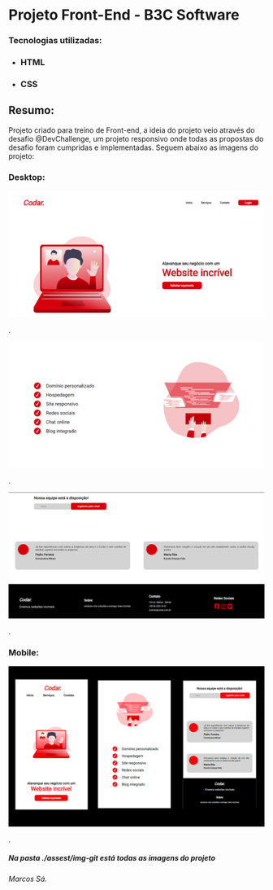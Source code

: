 # Projeto Front-End - B3C Software 

### Tecnologias utilizadas:

- ### HTML

- ### CSS



## Resumo:

Projeto criado para treino de Front-end, a ideia do projeto veio através do desafio @DevChallenge, um projeto responsivo onde todas as propostas do desafio foram cumpridas e implementadas. Seguem abaixo as imagens do projeto:



### Desktop:



<img src="/assets/img-git/1.png">

.

<img src="/assets/img-git/2.png">

.

<img src="/assets/img-git/3.png">

.



### Mobile:



<img src="/assets/img-git/mobile.0.jpg">

.



##### Na pasta ./assest/img-git está todas as imagens do projeto



###### Marcos Sá.